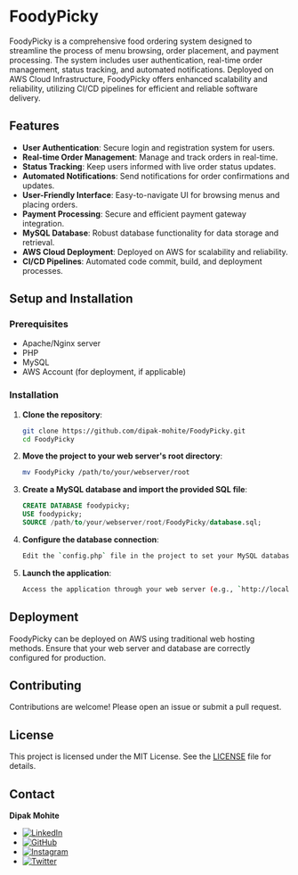 # FoodyPicky

FoodyPicky is a comprehensive food ordering system designed to streamline the process of menu browsing, order placement, and payment processing. The system includes user authentication, real-time order management, status tracking, and automated notifications. Deployed on AWS Cloud Infrastructure, FoodyPicky offers enhanced scalability and reliability, utilizing CI/CD pipelines for efficient and reliable software delivery.

## Features

- **User Authentication**: Secure login and registration system for users.
- **Real-time Order Management**: Manage and track orders in real-time.
- **Status Tracking**: Keep users informed with live order status updates.
- **Automated Notifications**: Send notifications for order confirmations and updates.
- **User-Friendly Interface**: Easy-to-navigate UI for browsing menus and placing orders.
- **Payment Processing**: Secure and efficient payment gateway integration.
- **MySQL Database**: Robust database functionality for data storage and retrieval.
- **AWS Cloud Deployment**: Deployed on AWS for scalability and reliability.
- **CI/CD Pipelines**: Automated code commit, build, and deployment processes.

## Setup and Installation

### Prerequisites

- Apache/Nginx server
- PHP
- MySQL
- AWS Account (for deployment, if applicable)

### Installation

1. **Clone the repository**:

   ```bash
   git clone https://github.com/dipak-mohite/FoodyPicky.git
   cd FoodyPicky
   ```

2. **Move the project to your web server's root directory**:

   ```bash
   mv FoodyPicky /path/to/your/webserver/root
   ```

3. **Create a MySQL database and import the provided SQL file**:

   ```sql
   CREATE DATABASE foodypicky;
   USE foodypicky;
   SOURCE /path/to/your/webserver/root/FoodyPicky/database.sql;
   ```

4. **Configure the database connection**:

   ```bash
   Edit the `config.php` file in the project to set your MySQL database credentials.

6. **Launch the application**:

   ```bash
   Access the application through your web server (e.g., `http://localhost/FoodyPicky`).

## Deployment

FoodyPicky can be deployed on AWS using traditional web hosting methods. Ensure that your web server and database are correctly configured for production.

## Contributing

Contributions are welcome! Please open an issue or submit a pull request.

## License

This project is licensed under the MIT License. See the [LICENSE](LICENSE) file for details.

## Contact

**Dipak Mohite**

- [![LinkedIn](https://img.shields.io/badge/-LinkedIn-blue?style=flat&logo=LinkedIn)](https://www.linkedin.com/in/dipak-mohite/)
- [![GitHub](https://img.shields.io/badge/-GitHub-black?style=flat&logo=GitHub)](https://github.com/dipak-mohite)
- [![Instagram](https://img.shields.io/badge/-Instagram-E4405F?style=flat&logo=Instagram&logoColor=white)](https://www.instagram.com/dipakmohite01/)
- [![Twitter](https://img.shields.io/badge/-Twitter-1DA1F2?style=flat&logo=Twitter&logoColor=white)](https://x.com/dipakmohite01)
